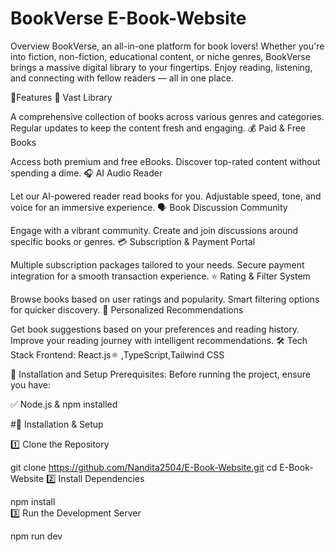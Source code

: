 # BookVerse E-Book-Website
Overview
BookVerse, an all-in-one platform for book lovers! Whether you're into fiction, non-fiction, educational content, or niche genres, BookVerse brings a massive digital library to your fingertips. Enjoy reading, listening, and connecting with fellow readers — all in one place.

🌟Features
🔖 Vast Library

A comprehensive collection of books across various genres and categories.
Regular updates to keep the content fresh and engaging.
💰 Paid & Free Books

Access both premium and free eBooks.
Discover top-rated content without spending a dime.
🎧 AI Audio Reader

Let our AI-powered reader read books for you.
Adjustable speed, tone, and voice for an immersive experience.
🗣️ Book Discussion Community

Engage with a vibrant community.
Create and join discussions around specific books or genres.
💳 Subscription & Payment Portal

Multiple subscription packages tailored to your needs.
Secure payment integration for a smooth transaction experience.
⭐ Rating & Filter System

Browse books based on user ratings and popularity.
Smart filtering options for quicker discovery.
🤖 Personalized Recommendations

Get book suggestions based on your preferences and reading history.
Improve your reading journey with intelligent recommendations.
🛠 Tech Stack
Frontend: React.js⚛ ,TypeScript,Tailwind CSS

🚀 Installation and Setup
Prerequisites:
Before running the project, ensure you have:

✅ Node.js & npm installed

#📂 Installation & Setup

1️⃣ Clone the Repository

git clone https://github.com/Nandita2504/E-Book-Website.git
cd E-Book-Website
2️⃣ Install Dependencies

npm install  
3️⃣ Run the Development Server

npm run dev
